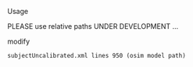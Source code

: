 Usage

PLEASE use relative paths 
UNDER DEVELOPMENT ...


modify 


    subjectUncalibrated.xml lines 950 (osim model path)
